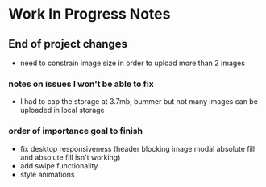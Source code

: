 # Work In Progress Notes

## End of project changes
- need to constrain image size in order to upload more than 2 images

### notes on issues I won't be able to fix
- I had to cap the storage at 3.7mb, bummer but not many images can be uploaded in local storage

### order of importance goal to finish
- fix desktop responsiveness (header blocking image modal absolute fill and absolute fill isn't working)
- add swipe functionality
- style animations